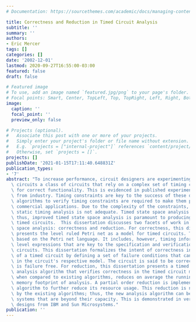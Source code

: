 ```yaml
---
# Documentation: https://sourcethemes.com/academic/docs/managing-content/

title: Correctness and Reduction in Timed Circuit Analysis
subtitle: ''
summary: ''
authors:
- Eric Mercer
tags: []
categories: []
date: '2002-12-01'
lastmod: 2020-09-27T16:55:00-03:00
featured: false
draft: false

# Featured image
# To use, add an image named `featured.jpg/png` to your page's folder.
# Focal points: Smart, Center, TopLeft, Top, TopRight, Left, Right, BottomLeft, Bottom, BottomRight.
image:
  caption: ''
  focal_point: ''
  preview_only: false

# Projects (optional).
#   Associate this post with one or more of your projects.
#   Simply enter your project's folder or file name without extension.
#   E.g. `projects = ["internal-project"]` references `content/project/deep-learning/index.md`.
#   Otherwise, set `projects = []`.
projects: []
publishDate: '2021-01-15T17:11:40.648831Z'
publication_types:
- '7'
abstract: "To increase performance, circuit designers are experimenting with timed\
  \ circuits a class of circuits that rely on a complex set of timing constraints\
  \ for correct functionality. This is evidenced in published experimental designs\
  \ from industry. Timing constraints are key to the success of these designs, and\
  \ algorithms to verify timing constraints are required to make them practical in\
  \ commercial applications. Due to the complexity of the constraints, however, traditional\
  \ static timing analysis is not adequate. Timed state space analysis is required;\
  \ thus, improved timed state space analysis is paramount to producing efficient\
  \ timed circuits.  This dissertation discusses two facets of work in timed state\
  \ space analysis: correctness and reduction. For correctness, this dissertation\
  \ presents the level ruled Petri net as a model for timed circuits. This model is\
  \ based on the Petri net language. It includes, however, timing information and\
  \ level expressions that are key to the specification and verification of timed\
  \ circuits. This dissertation formalizes the intent of correctness in the verification\
  \ of a timed circuit by defining a set of failure conditions that can be analyzed\
  \ in the circuit's respective model. The circuit is said to be correct if its model\
  \ is failure free. For reduction, this dissertation presents a timed state space\
  \ analysis algorithm that verifies correctness in the timed circuit model. The algorithm,\
  \ when compared to existing algorithms, reduces on average the running time and\
  \ memory footprint of analysis. A partial order reduction is implemented for the\
  \ algorithm to further reduce its resource usage. This reduction is not supported\
  \ by the existing algorithms; thus, the new analysis algorithm can be applied to\
  \ systems that are beyond their capacity. This is demonstrated in verifying industrial\
  \ designs from IBM and Sun Microsystems."
publication: ''
---
```

